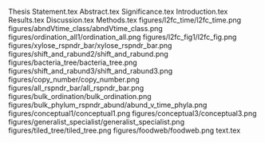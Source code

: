 Thesis Statement.tex
Abstract.tex
Significance.tex
Introduction.tex
Results.tex
Discussion.tex
Methods.tex
figures/l2fc_time/l2fc_time.png
figures/abndVtime_class/abndVtime_class.png
figures/ordination_all1/ordination_all.png
figures/l2fc_fig1/l2fc_fig.png
figures/xylose_rspndr_bar/xylose_rspndr_bar.png
figures/shift_and_rabund2/shift_and_rabund.png
figures/bacteria_tree/bacteria_tree.png
figures/shift_and_rabund3/shift_and_rabund3.png
figures/copy_number/copy_number.png
figures/all_rspndr_bar/all_rspndr_bar.png
figures/bulk_ordination/bulk_ordination.png
figures/bulk_phylum_rspndr_abund/abund_v_time_phyla.png
figures/conceptual1/conceptual1.png
figures/conceptual3/conceptual3.png
figures/generalist_specialist/generalist_specialist.png
figures/tiled_tree/tiled_tree.png
figures/foodweb/foodweb.png
text.tex

